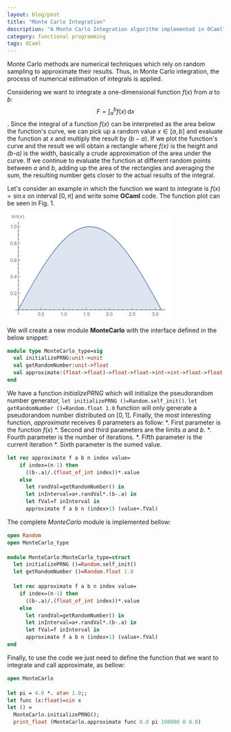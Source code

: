 ```yaml
---
layout: blog/post
title: "Monte Carlo Integration"
description: "A Monte Carlo Integration algorithm implemented in OCaml"
category: functional programming
tags: OCaml
---
```


Monte Carlo methods are numerical techniques which rely on random
sampling to approximate their results. Thus, in Monte Carlo integration,
the process of numerical estimation of integrals is applied.
<!--more-->
Considering we want to integrate a one-dimensional function $f(x)$ from
$\textit{a}$ to $\textit{b}$: $$F=\int_a^b f(x)\,\mathrm{d}x$$. Since the integral of a function $f(x)$ can be
interpreted as the area below the function's curve, we can pick up a random value $x \in [a,b]$ and evaluate the function at $\textit{x}$ and multiply the result by $(b-a)$. If we plot the function's curve and the result we will obtain a rectangle where *f(x)* is the height and *(b-a)* is the width, basically a crude approximation of the area under the curve. If we continue to evaluate the function at different random points between *a* and *b*, adding up the area of the rectangles and averaging the sum, the resulting number gets closer to the actual results of the integral.

Let's consider an example in which the function we want to integrate is $f(x)=\sin{x}$ on interval $[0,\pi]$ and write some **OCaml** code. The function plot can be seen in Fig. 1.

![Fig. 1:sin(x) curve][1]

We will create a new module **MonteCarlo** with the interface defined in the below snippet:
```ocaml
module type MonteCarlo_type=sig
  val initializePRNG:unit->unit
  val getRandomNumber:unit->float
  val approximate:(float->float)->float->float->int->int->float->float  
end
```

We have a function *initializePRNG* which will initialize the pseudorandom number generator, `let initializePRNG ()=Random.self_init()`. `let getRandomNumber ()=Random.float 1.0` function will only generate a pseudorandom number distributed on $[0,1]$. Finally, the most interesting function, *approximate* receives 6 parameters as follow:
*. First parameter is the function $f(x)$
*. Second and third parameters are the limits *a* and *b*.
*. Fourth parameter is the number of iterations.
*. Fifth parameter is the current iteration
*. Sixth parameter is the sumed value.

```ocaml
let rec approximate f a b n index value=
    if index=(n-1) then
      ((b-.a)/.(float_of_int index))*.value
    else
      let randVal=getRandomNumber() in
      let inInterval=a+.randVal*.(b-.a) in
      let fVal=f inInterval in
      approximate f a b n (index+1) (value+.fVal)

```
The complete *MonteCarlo* module is implemented bellow:

```ocaml
open Random
open MonteCarlo_type

module MonteCarlo:MonteCarlo_type=struct
  let initializePRNG ()=Random.self_init()
  let getRandomNumber ()=Random.float 1.0
  
  let rec approximate f a b n index value=
    if index=(n-1) then
      ((b-.a)/.(float_of_int index))*.value
    else
      let randVal=getRandomNumber() in
      let inInterval=a+.randVal*.(b-.a) in
      let fVal=f inInterval in
      approximate f a b n (index+1) (value+.fVal)
end
```

Finally, to use the code we just need to define the function that we want to integrate and call approximate, as bellow:

```ocaml
open MonteCarlo

let pi = 4.0 *. atan 1.0;;
let func (x:float)=sin x
let () = 
  MonteCarlo.initializePRNG();
  print_float (MonteCarlo.approximate func 0.0 pi 100000 0 0.0)

```



[1]: ../img/blog/integration-sinx-curve.png

